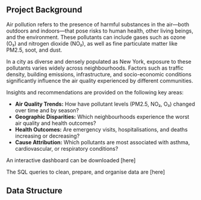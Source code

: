 ## Project Background

Air pollution refers to the presence of harmful substances in the air—both outdoors and indoors—that pose risks to human health, other living beings, and the environment. These pollutants can include gases such as ozone (O₃) and nitrogen dioxide (NO₂), as well as fine particulate matter like PM2.5, soot, and dust.

In a city as diverse and densely populated as New York, exposure to these pollutants varies widely across neighbourhoods. Factors such as traffic density, building emissions, infrastructure, and socio-economic conditions significantly influence the air quality experienced by different communities.

Insights and recommendations are provided on the following key areas:

- **Air Quality Trends:** How have pollutant levels (PM2.5, NO₂, O₃) changed over time and by season?
- **Geographic Disparities:** Which neighbourhoods experience the worst air quality and health outcomes?
- **Health Outcomes:** Are emergency visits, hospitalisations, and deaths increasing or decreasing?
-	**Cause Attribution:** Which pollutants are most associated with asthma, cardiovascular, or respiratory conditions?

An interactive dashboard can be downloaded [here]

The SQL queries to clean, prepare, and organise data are [here]

## Data Structure



